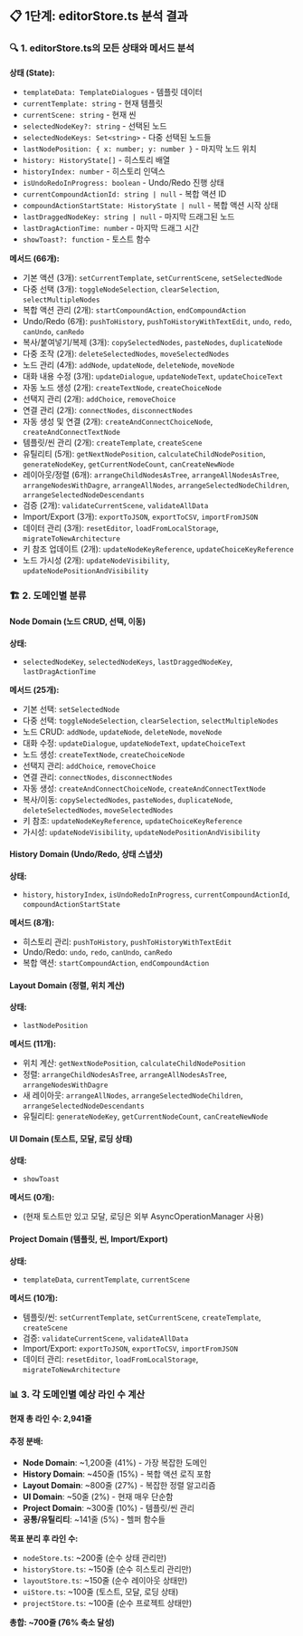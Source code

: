## 📋 1단계: editorStore.ts 분석 결과

### 🔍 1. editorStore.ts의 모든 상태와 메서드 분석

**상태 (State):**
- `templateData: TemplateDialogues` - 템플릿 데이터
- `currentTemplate: string` - 현재 템플릿
- `currentScene: string` - 현재 씬
- `selectedNodeKey?: string` - 선택된 노드
- `selectedNodeKeys: Set<string>` - 다중 선택된 노드들
- `lastNodePosition: { x: number; y: number }` - 마지막 노드 위치
- `history: HistoryState[]` - 히스토리 배열
- `historyIndex: number` - 히스토리 인덱스
- `isUndoRedoInProgress: boolean` - Undo/Redo 진행 상태
- `currentCompoundActionId: string | null` - 복합 액션 ID
- `compoundActionStartState: HistoryState | null` - 복합 액션 시작 상태
- `lastDraggedNodeKey: string | null` - 마지막 드래그된 노드
- `lastDragActionTime: number` - 마지막 드래그 시간
- `showToast?: function` - 토스트 함수

**메서드 (66개):**
- 기본 액션 (3개): `setCurrentTemplate`, `setCurrentScene`, `setSelectedNode`
- 다중 선택 (3개): `toggleNodeSelection`, `clearSelection`, `selectMultipleNodes`
- 복합 액션 관리 (2개): `startCompoundAction`, `endCompoundAction`
- Undo/Redo (6개): `pushToHistory`, `pushToHistoryWithTextEdit`, `undo`, `redo`, `canUndo`, `canRedo`
- 복사/붙여넣기/복제 (3개): `copySelectedNodes`, `pasteNodes`, `duplicateNode`
- 다중 조작 (2개): `deleteSelectedNodes`, `moveSelectedNodes`
- 노드 관리 (4개): `addNode`, `updateNode`, `deleteNode`, `moveNode`
- 대화 내용 수정 (3개): `updateDialogue`, `updateNodeText`, `updateChoiceText`
- 자동 노드 생성 (2개): `createTextNode`, `createChoiceNode`
- 선택지 관리 (2개): `addChoice`, `removeChoice`
- 연결 관리 (2개): `connectNodes`, `disconnectNodes`
- 자동 생성 및 연결 (2개): `createAndConnectChoiceNode`, `createAndConnectTextNode`
- 템플릿/씬 관리 (2개): `createTemplate`, `createScene`
- 유틸리티 (5개): `getNextNodePosition`, `calculateChildNodePosition`, `generateNodeKey`, `getCurrentNodeCount`, `canCreateNewNode`
- 레이아웃/정렬 (6개): `arrangeChildNodesAsTree`, `arrangeAllNodesAsTree`, `arrangeNodesWithDagre`, `arrangeAllNodes`, `arrangeSelectedNodeChildren`, `arrangeSelectedNodeDescendants`
- 검증 (2개): `validateCurrentScene`, `validateAllData`
- Import/Export (3개): `exportToJSON`, `exportToCSV`, `importFromJSON`
- 데이터 관리 (3개): `resetEditor`, `loadFromLocalStorage`, `migrateToNewArchitecture`
- 키 참조 업데이트 (2개): `updateNodeKeyReference`, `updateChoiceKeyReference`
- 노드 가시성 (2개): `updateNodeVisibility`, `updateNodePositionAndVisibility`

### 🏗️ 2. 도메인별 분류

#### **Node Domain (노드 CRUD, 선택, 이동)**
**상태:**
- `selectedNodeKey`, `selectedNodeKeys`, `lastDraggedNodeKey`, `lastDragActionTime`

**메서드 (25개):**
- 기본 선택: `setSelectedNode`
- 다중 선택: `toggleNodeSelection`, `clearSelection`, `selectMultipleNodes`
- 노드 CRUD: `addNode`, `updateNode`, `deleteNode`, `moveNode`
- 대화 수정: `updateDialogue`, `updateNodeText`, `updateChoiceText`
- 노드 생성: `createTextNode`, `createChoiceNode`
- 선택지 관리: `addChoice`, `removeChoice`
- 연결 관리: `connectNodes`, `disconnectNodes`
- 자동 생성: `createAndConnectChoiceNode`, `createAndConnectTextNode`
- 복사/이동: `copySelectedNodes`, `pasteNodes`, `duplicateNode`, `deleteSelectedNodes`, `moveSelectedNodes`
- 키 참조: `updateNodeKeyReference`, `updateChoiceKeyReference`
- 가시성: `updateNodeVisibility`, `updateNodePositionAndVisibility`

#### **History Domain (Undo/Redo, 상태 스냅샷)**
**상태:**
- `history`, `historyIndex`, `isUndoRedoInProgress`, `currentCompoundActionId`, `compoundActionStartState`

**메서드 (8개):**
- 히스토리 관리: `pushToHistory`, `pushToHistoryWithTextEdit`
- Undo/Redo: `undo`, `redo`, `canUndo`, `canRedo`
- 복합 액션: `startCompoundAction`, `endCompoundAction`

#### **Layout Domain (정렬, 위치 계산)**
**상태:**
- `lastNodePosition`

**메서드 (11개):**
- 위치 계산: `getNextNodePosition`, `calculateChildNodePosition`
- 정렬: `arrangeChildNodesAsTree`, `arrangeAllNodesAsTree`, `arrangeNodesWithDagre`
- 새 레이아웃: `arrangeAllNodes`, `arrangeSelectedNodeChildren`, `arrangeSelectedNodeDescendants`
- 유틸리티: `generateNodeKey`, `getCurrentNodeCount`, `canCreateNewNode`

#### **UI Domain (토스트, 모달, 로딩 상태)**
**상태:**
- `showToast`

**메서드 (0개):**
- (현재 토스트만 있고 모달, 로딩은 외부 AsyncOperationManager 사용)

#### **Project Domain (템플릿, 씬, Import/Export)**
**상태:**
- `templateData`, `currentTemplate`, `currentScene`

**메서드 (10개):**
- 템플릿/씬: `setCurrentTemplate`, `setCurrentScene`, `createTemplate`, `createScene`
- 검증: `validateCurrentScene`, `validateAllData`
- Import/Export: `exportToJSON`, `exportToCSV`, `importFromJSON`
- 데이터 관리: `resetEditor`, `loadFromLocalStorage`, `migrateToNewArchitecture`

### 📊 3. 각 도메인별 예상 라인 수 계산

**현재 총 라인 수: 2,941줄**

#### **추정 분배:**
- **Node Domain**: ~1,200줄 (41%) - 가장 복잡한 도메인
- **History Domain**: ~450줄 (15%) - 복합 액션 로직 포함
- **Layout Domain**: ~800줄 (27%) - 복잡한 정렬 알고리즘
- **UI Domain**: ~50줄 (2%) - 현재 매우 단순함
- **Project Domain**: ~300줄 (10%) - 템플릿/씬 관리
- **공통/유틸리티**: ~141줄 (5%) - 헬퍼 함수들

**목표 분리 후 라인 수:**
- `nodeStore.ts`: ~200줄 (순수 상태 관리만)
- `historyStore.ts`: ~150줄 (순수 히스토리 관리만)
- `layoutStore.ts`: ~150줄 (순수 레이아웃 상태만)
- `uiStore.ts`: ~100줄 (토스트, 모달, 로딩 상태)
- `projectStore.ts`: ~100줄 (순수 프로젝트 상태만)

**총합: ~700줄 (76% 축소 달성)**